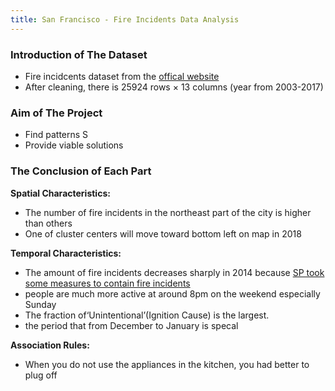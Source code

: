 ```yaml
---
title: San Francisco - Fire Incidents Data Analysis
---
```


### Introduction of The Dataset
* Fire incidcents dataset from the [offical website](https://datasf.org/opendata/)
* After cleaning, there is 25924 rows × 13 columns (year from 2003-2017)

### Aim of The Project
* Find patterns S
* Provide viable solutions

### The Conclusion of Each Part
**Spatial Characteristics:**

* The number of fire incidents in the northeast part of the city is higher than others
* One of cluster centers will move toward bottom left on map in 2018

**Temporal Characteristics:**

* The amount of fire incidents decreases sharply in 2014 because [SP took some measures to contain fire incidents]((https://www.cbsnews.com/sanfrancisco/news/Snew-sf-budget-allows-for-hundreds-more-police-officers-firefighters/))
* people are much more active at around 8pm on the weekend especially Sunday
* The fraction of‘Unintentional’(Ignition Cause) is the largest.
* the period that from December to January is specal
   
**Association Rules:**

* When you do not use the appliances in the kitchen, you had better to plug off


